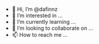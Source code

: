 - 👋 Hi, I’m @dafinnz
- 👀 I’m interested in ...
- 🌱 I’m currently learning ...
- 💞️ I’m looking to collaborate on ...
- 📫 How to reach me ...

<!---
dafinnz/dafinnz is a ✨ special ✨ repository because its `README.md` (this file) appears on your GitHub profile.
You can click the Preview link to take a look at your changes.
--->

